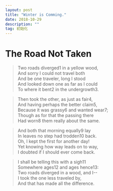 ```yaml
---
layout: post
title: "Winter is Comming."
date: 2018-10-29
description: ""
tag: 初始化
---
```


# The Road Not Taken

> Two roads diverged1 in a yellow wood,  
> And sorry I could not travel both  
> And be one traveler, long I stood  
> And looked down one as far as I could  
> To where it bent2 in the undergrowth3.  

> Then took the other, as just as fair4,  
> And having perhaps the better claim5,  
> Because it was grassy6 and wanted wear7;  
> Though as for that the passing there  
> Had worn8 them really about the same.  

> And both that morning equally9 lay  
> In leaves no step had trodden10 back.  
> Oh, I kept the first for another day!  
> Yet knowing how way leads on to way,  
> I doubted if I should ever come back.  

> I shall be telling this with a sigh11  
> Somewhere ages12 and ages hence13:  
> Two roads diverged in a wood, and I--  
> I took the one less traveled by,  
> And that has made all the difference.
